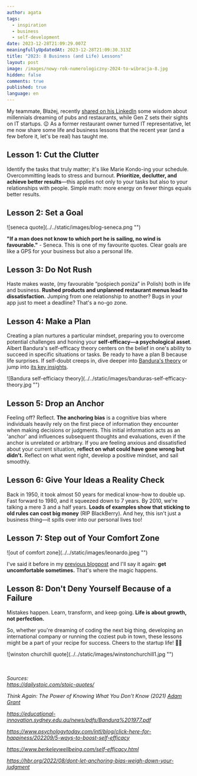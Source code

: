 ```yaml
---
author: agata
tags:
  - inspiration
  - business
  - self-development
date: 2023-12-28T21:09:29.007Z
meaningfullyUpdatedAt: 2023-12-28T21:09:30.313Z
title: "2023: 8 Business (and Life) Lessons"
layout: post
image: /images/nowy-rok-numerologiczny-2024-to-wibracja-8.jpg
hidden: false
comments: true
published: true
language: en
---
```

My teammate, Błażej, recently [shared on his LinkedIn](https://www.linkedin.com/posts/blazej-dziuk_lets-hope-that-joining-a-bright-team-of-activity-7146093107284017152-SuJJ?utm_source=share&utm_medium=member_desktop) some wisdom about millennials dreaming of pubs and restaurants, while Gen Z sets their sights on IT startups. 😉 As a former restaurant owner turned IT representative, let me now share some life and business lessons that the recent year (and a few before it, let's be real) has taught me.

## **Lesson 1: Cut the Clutter**

Identify the tasks that truly matter; it's like Marie Kondo-ing your schedule. Overcommitting leads to stress and burnout. **Prioritize, declutter, and achieve better results**—this applies not only to your tasks but also to your relationships with people. Simple math: more energy on fewer things equals better results.

## **Lesson 2: Set a Goal**

<div className="image">![seneca quote](../../static/images/blog-seneca.png "")</div>

**"If a man does not know to which port he is sailing, no wind is favourable."** - Seneca. This is one of my favourite quotes. Clear goals are like a GPS for your business but also a personal life.

## **Lesson 3: Do Not Rush**

Haste makes waste, (my favourable “pośpiech poniża” in Polish) both in life and business. **Rushed products and unplanned restaurant menus lead to dissatisfaction.** Jumping from one relationship to another? Bugs in your app just to meet a deadline? That's a no-go zone.

## **Lesson 4: Make a Plan**

Creating a plan nurtures a particular mindset, preparing you to overcome potential challenges and honing your **self-efficacy—a psychological asset**. Albert Bandura's self-efficacy theory centers on the belief in one's ability to succeed in specific situations or tasks. Be ready to have a plan B because life surprises. If self-doubt creeps in, dive deeper into [Bandura's theory](https://educational-innovation.sydney.edu.au/news/pdfs/Bandura%201977.pdf) or jump into [its key insights](https://www.psychologytoday.com/intl/blog/click-here-for-happiness/202209/5-ways-to-boost-self-efficacy). 

<div className="image">![Bandura self-efficiacy theory](../../static/images/banduras-self-efficacy-theory.jpg "")</div>

## **Lesson 5: Drop an Anchor**

Feeling off? Reflect. **The anchoring bias** is a cognitive bias where individuals heavily rely on the first piece of information they encounter when making decisions or judgments. This initial information acts as an 'anchor' and influences subsequent thoughts and evaluations, even if the anchor is unrelated or arbitrary. If you are feeling anxious and dissatisfied about your current situation, **reflect on what could have gone wrong but didn't.** Reflect on what went right, develop a positive mindset, and sail smoothly.

## **Lesson 6: Give Your Ideas a Reality Check**

Back in 1950, it took almost 50 years for medical know-how to double up. Fast forward to 1980, and it squeezed down to 7 years. By 2010, we're talking a mere 3 and a half years. **Loads of examples show that sticking to old rules can cost big money** (RIP BlackBerry). And hey, this isn't just a business thing—it spills over into our personal lives too!

## **Lesson 7: Step out of Your Comfort Zone**

<div className="image">![out of comfort zone](../../static/images/leonardo.jpeg "")</div>

I've said it before in my [previous blogpost](https://brightinventions.pl/blog/stepping-out-of-your-comfort-zone/?utm_source=blog&utm_campaign=newblog) and I'll say it again: **get uncomfortable sometimes.** That's where the magic happens.

## **Lesson 8: Don't Deny Yourself Because of a Failure**

Mistakes happen. Learn, transform, and keep going. **Life is about growth, not perfection.**

So, whether you're dreaming of coding the next big thing, developing an international company or running the coziest pub in town, these lessons might be a part of your recipe for success. Cheers to the startup life! 🚀🍻

<div className="image">![winston churchill quote](../../static/images/winstonchurchill1.jpg "")</div>

\
\
*Sources:*\
*https://dailystoic.com/stoic-quotes/*

*Think Again: The Power of Knowing What You Don't Know (2021) [Adam Grant](https://www.amazon.com/Adam-Grant/e/B00ATUAAWE/ref=dp_byline_cont_book_1)* 

*https://educational-innovation.sydney.edu.au/news/pdfs/Bandura%201977.pdf*

*https://www.psychologytoday.com/intl/blog/click-here-for-happiness/202209/5-ways-to-boost-self-efficacy*

*https://www.berkeleywellbeing.com/self-efficacy.html*

*https://hbr.org/2022/08/dont-let-anchoring-bias-weigh-down-your-judgment*